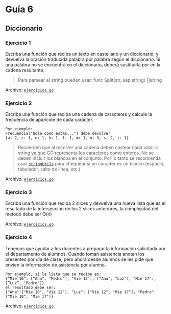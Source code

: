 # Guía 6
## Diccionario

### Ejercicio 1

Escriba una función que reciba un texto en castellano y un diccionario, y devuelva la oración traducida palabra por palabra según el diccionario. Si una palabra no se encuentra en el diccionario, deberá sustituirla por <error> en la cadena resultante.

> Para parsear el string pueden usar: func Split(str, sep string) []string

Archivo: [`ejercicios.go`](ejercicios.go)

### Ejercicio 2

Escriba una función que reciba una cadena de caracteres y calcule la frecuencia de aparición de cada caracter. 

	Por ejemplo:
	Frecuencia("hola como estas...") debe devolver 
	{a: 2, c: 1, e: 1, h: 1, l: 1, m: 1, o: 3, s: 2, t: 1}

> Recuerden que al recorrer una cadena deben castear cada valor a string ya que GO representa los caracteres como enteros. No se deben incluir los blancos en el conjunto. Por lo tanto se recomienda usar [`stringUtils`](https://pkg.go.dev/github.com/agrison/go-commons-lang/stringUtils) para chequear si un caracter es un blanco (espacio, tabulador, salto de línea, etc.)

Archivo: [`ejercicios.go`](ejercicios.go)

### Ejercicio 3

Escriba una función que reciba 2 slices y devuelva una nueva lista que es el resultado de la interseccion de los 2 slices anteriores, la complejidad del metodo debe ser O(n)

Archivo: [`ejercicios.go`](ejercicios.go)

### Ejercicio 4

Tenemos que ayudar a los docentes a preparar la información solicitada por el departamento de alumnos.
Cuando toman asistencia anotan los presentes por día de clase, pero ahora desde alumnos se les pide que envíen la información de asistencia por alumno.  

	Por ejemplo, si la lista que se recibe es:
	{“Mie 10”: [“Ana", "Pedro"], “Vie 12”:, [“Ana", "Luz”], “Mie 17”:, [“Luz”, "Pedro"]}
	el resultado debe ser:
	{"Ana":["Mie 10", "Vie 12"], "Luz": ["Vie 12", "Mie 17"], "Pedro": ["Mie 10", "Mie 17"]}

Archivo: [`ejercicios.go`](ejercicios.go)
